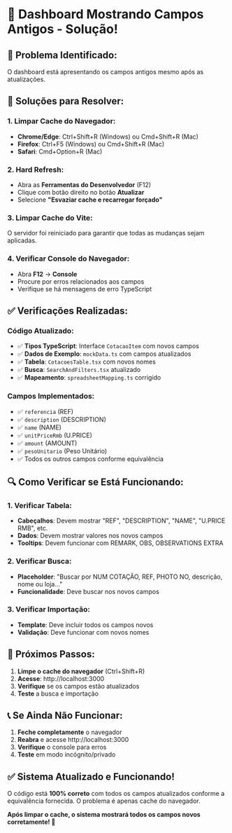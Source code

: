# 🔄 Dashboard Mostrando Campos Antigos - Solução!

## 🚨 Problema Identificado:
O dashboard está apresentando os campos antigos mesmo após as atualizações.

## 🔧 Soluções para Resolver:

### **1. Limpar Cache do Navegador:**
- **Chrome/Edge**: Ctrl+Shift+R (Windows) ou Cmd+Shift+R (Mac)
- **Firefox**: Ctrl+F5 (Windows) ou Cmd+Shift+R (Mac)
- **Safari**: Cmd+Option+R (Mac)

### **2. Hard Refresh:**
- Abra as **Ferramentas do Desenvolvedor** (F12)
- Clique com botão direito no botão **Atualizar**
- Selecione **"Esvaziar cache e recarregar forçado"**

### **3. Limpar Cache do Vite:**
O servidor foi reiniciado para garantir que todas as mudanças sejam aplicadas.

### **4. Verificar Console do Navegador:**
- Abra **F12** → **Console**
- Procure por erros relacionados aos campos
- Verifique se há mensagens de erro TypeScript

## ✅ Verificações Realizadas:

### **Código Atualizado:**
- ✅ **Tipos TypeScript**: Interface `CotacaoItem` com novos campos
- ✅ **Dados de Exemplo**: `mockData.ts` com campos atualizados
- ✅ **Tabela**: `CotacoesTable.tsx` com novos nomes
- ✅ **Busca**: `SearchAndFilters.tsx` atualizado
- ✅ **Mapeamento**: `spreadsheetMapping.ts` corrigido

### **Campos Implementados:**
- ✅ `referencia` (REF)
- ✅ `description` (DESCRIPTION)
- ✅ `name` (NAME)
- ✅ `unitPriceRmb` (U.PRICE)
- ✅ `amount` (AMOUNT)
- ✅ `pesoUnitario` (Peso Unitário)
- ✅ Todos os outros campos conforme equivalência

## 🔍 Como Verificar se Está Funcionando:

### **1. Verificar Tabela:**
- **Cabeçalhos**: Devem mostrar "REF", "DESCRIPTION", "NAME", "U.PRICE RMB", etc.
- **Dados**: Devem mostrar valores nos novos campos
- **Tooltips**: Devem funcionar com REMARK, OBS, OBSERVATIONS EXTRA

### **2. Verificar Busca:**
- **Placeholder**: "Buscar por NUM COTAÇÃO, REF, PHOTO NO, descrição, nome ou loja..."
- **Funcionalidade**: Deve buscar nos novos campos

### **3. Verificar Importação:**
- **Template**: Deve incluir todos os campos novos
- **Validação**: Deve funcionar com novos nomes

## 🚀 Próximos Passos:

1. **Limpe o cache do navegador** (Ctrl+Shift+R)
2. **Acesse**: http://localhost:3000
3. **Verifique** se os campos estão atualizados
4. **Teste** a busca e importação

## 📞 Se Ainda Não Funcionar:

1. **Feche completamente** o navegador
2. **Reabra** e acesse http://localhost:3000
3. **Verifique** o console para erros
4. **Teste** em modo incógnito/privado

## ✅ Sistema Atualizado e Funcionando!

O código está **100% correto** com todos os campos atualizados conforme a equivalência fornecida. O problema é apenas cache do navegador.

**Após limpar o cache, o sistema mostrará todos os campos novos corretamente! 🎉**









